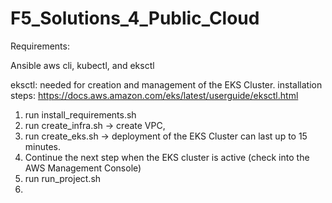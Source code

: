# F5_Solutions_4_Public_Cloud


Requirements:

Ansible
aws cli, kubectl, and eksctl

eksctl: 
needed for creation and management of the EKS Cluster.
installation steps: https://docs.aws.amazon.com/eks/latest/userguide/eksctl.html

1) run install_requirements.sh
2) run create_infra.sh -> create VPC, 
3) run create_eks.sh -> deployment of the EKS Cluster can last up to 15 minutes. 
4) Continue the next step when the EKS cluster is active (check into the AWS Management Console)
5) run run_project.sh
6) 


